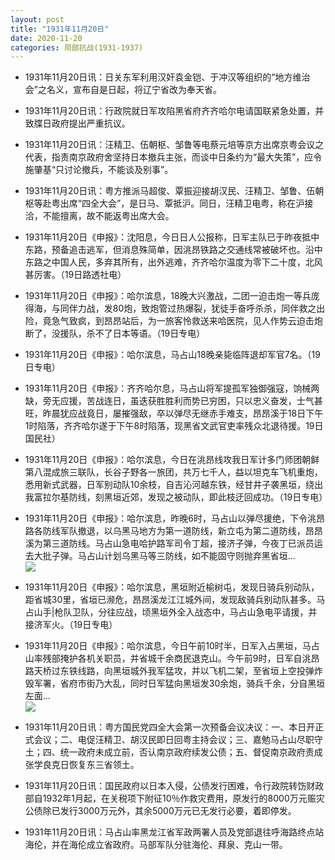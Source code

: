 ```yaml
---
layout: post
title: "1931年11月20日"
date: 2020-11-20
categories: 局部抗战(1931-1937)
---
```


<meta name="referrer" content="no-referrer" />

- 1931年11月20日讯：日关东军利用汉奸袁金铠、于冲汉等组织的“地方维治会”之名义，宣布自是日起，将辽宁省改为奉天省。 

- 1931年11月20日讯：行政院就日军攻陷黑省府齐齐哈尔电请国联紧急处置，并致牒日政府提出严重抗议。 

- 1931年11月20日讯：汪精卫、伍朝枢、邹鲁等电蔡元培等京方出席京粤会议之代表，指责南京政府舍坚持日本撤兵主张，而谈中日条约为“最大失策”，应令施肇基“只讨论撤兵，不能谈及别事”。 

- 1931年11月20日讯：粤方推派马超俊、覃振迎接胡汉民、汪精卫、邹鲁、伍朝枢等赴粤出席“四全大会”，是日马、覃抵沪。同日，汪精卫电粤，称在沪接洽，不能擅离，故不能返粤出席大会。 

- 1931年11月20日《申报》：沈阳息，今日日人公报称，日军主队已于昨夜抵中东路，预备追击逃军，但消息殊简单，因洮昂铁路之交通线常被破坏也。沿中东路之中国人民，多弃其所有，出外逃难，齐齐哈尔温度为零下二十度，北风甚厉害。（19日路透社电） 

- 1931年11月20日《申报》：哈尔滨息，18晚大兴激战，二团一迫击炮一等兵庞得海，与同伴力战，发80炮，致炮管过热爆裂，犹徒手奋呼杀杀，同伴救之出险，竟急气致疯，到昂昂站后，为一旅客怜救送来哈医院，见人作势云迫击炮断了，没援队，杀不了日本等语。（19日专电） 

- 1931年11月20日《申报》：哈尔滨息，马占山18晚亲毙临阵退却军官7名。（19日专电） 

- 1931年11月20日《申报》：齐齐哈尔息，马占山将军提孤军独御强寇，饷械两缺，旁无应援，苦战连日，虽迭获胜胜利而势已穷困，只以忠义奋发，士气甚旺，昨晨犹应战竟日，屡摧强敌，卒以弹尽无继赤手难支，昂昂溪于18日下午1时陷落，齐齐哈尔遂于下午8时陷落，现黑省文武官吏率残众北退待援。19日国民社） 

- 1931年11月20日《申报》：哈尔滨息，今日在洮昂线攻我日军计多门师团朝鲜第八混成旅三联队，长谷子野各一旅团，共万七千人，益以坦克车飞机重炮，悉用新式武器，日军别动队10余枝，自吉沁河越东铁，经甘井子袭黑垣，绕出我富拉尔基防线，刻黑垣近郊，发现之被动队，即此枝迂回成功。（19日专电） 

- 1931年11月20日《申报》：哈尔滨息，昨晚6时，马占山以弹尽援绝，下令洮昂路各防线军队撤退，以乌黑马地方为第一道防线，新立屯为第二道防线，昂昂溪为第三道防线。马占山急电哈护路军司令丁超，接济子弹，今夜丁已派员运去大批子弹。马占山计划乌黑马等三防线，如不能固守则抛弃黑省垣... <br/><img src="https://wx3.sinaimg.cn/large/aca367d8ly1gkvgfd4g57j20c809074b.jpg" />

- 1931年11月20日《申报》：哈尔滨息，黑垣附近榆树屯，发现日骑兵别动队，距省城30里，省垣已濒危，昂昂溪龙江江城外间，发现敌骑兵别动队甚多。马占山手|枪队卫队，分往应战，顷黑垣外全入战态中，马占山急电平请援，并接济军火。（19日专电） 

- 1931年11月20日《申报》：哈尔滨息，今日午前10时半，日军入占黑垣，马占山率残部掩护各机关职员，并省城千余商民退克山。今午前9时，日军自洮昂路天桥过东铁线路，向黑垣城外我军猛攻，并以飞机二架，至省垣上空投弹炸毁军署，省府市街乃大乱，同时日军猛向黑垣发30余炮，骑兵千余，分自黑垣左面... <br/><img src="https://wx4.sinaimg.cn/large/aca367d8ly1gkvcyfnmddj20c80cwmxc.jpg" />

- 1931年11月20日讯：粤方国民党四全大会第一次预备会议决议：一、本日开正式会议；二、电促汪精卫、胡汉民即日回粤主持会议；三、嘉勉马占山尽职守土；四、统一政府未成立前，否认南京政府续发公债；五、督促南京政府责成张学良克日恢复东三省领土。 

- 1931年11月20日讯：国民政府以日本入侵，公债发行困难，令行政院转饬财政部自1932年1月起，在关税项下附征10％作救灾费用，原发行的8000万元赈灾公债除已发行3000万元外，其余5000万元已无发行必要，着即停发。 

- 1931年11月20日讯：马占山率黑龙江省军政两署人员及党部退往呼海路终点站海伦，并在海伦成立省政府。马部军队分驻海伦、拜泉、克山一带。 

